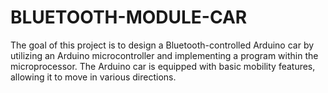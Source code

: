 # BLUETOOTH-MODULE-CAR
The goal of this project is to design a Bluetooth-controlled Arduino car by utilizing an Arduino microcontroller and implementing a program within the microprocessor. The Arduino car is equipped with basic mobility features, allowing it to move in various directions. 

